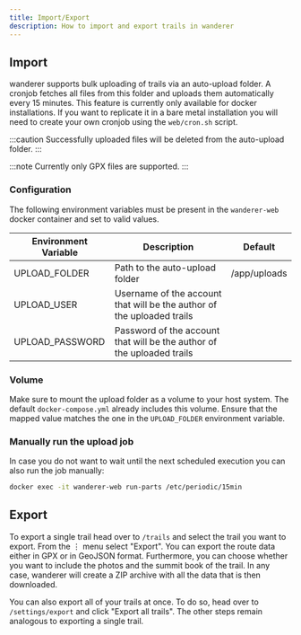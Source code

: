 ```yaml
---
title: Import/Export
description: How to import and export trails in wanderer
---
```


## Import

wanderer supports bulk uploading of trails via an auto-upload folder. A cronjob fetches all files from this folder and uploads them automatically every 15 minutes. This feature is currently only available for docker installations. If you want to replicate it in a bare metal installation you will need to create your own cronjob using the `web/cron.sh` script.

:::caution
Successfully uploaded files will be deleted from the auto-upload folder.
:::

:::note
Currently only GPX files are supported.
:::
### Configuration

The following environment variables must be present in the `wanderer-web` docker container and set to valid values.

| Environment Variable | Description                                                            | Default      |
|----------------------|------------------------------------------------------------------------|--------------|
| UPLOAD_FOLDER        | Path to the auto-upload folder                                         | /app/uploads |
| UPLOAD_USER          | Username of the account that will be the author of the uploaded trails |              |
| UPLOAD_PASSWORD      | Password of the account that will be the author of the uploaded trails |              |

### Volume
Make sure to mount the upload folder as a volume to your host system. The default `docker-compose.yml` already includes this volume. Ensure that the mapped value matches the one in the `UPLOAD_FOLDER` environment variable.

### Manually run the upload job
In case you do not want to wait until the next scheduled execution you can also run the job manually:

```bash
docker exec -it wanderer-web run-parts /etc/periodic/15min
```

## Export

To export a single trail head over to `/trails` and select the trail you want to export. From the <span class="inline-block w-8 h-8 bg-primary rounded-full text-center text-white">⋮</span> menu select "Export". You can export the route data either in GPX or in GeoJSON format. Furthermore, you can choose whether you want to include the photos and the summit book of the trail. In any case, wanderer will create a ZIP archive with all the data that is then downloaded.

You can also export all of your trails at once. To do so, head over to `/settings/export` and click "Export all trails". The other steps remain analogous to exporting a single trail.
